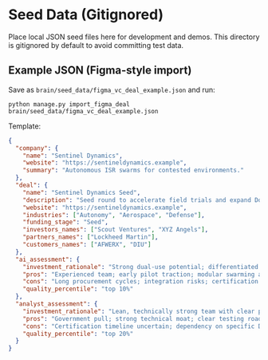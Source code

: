# Seed Data (Gitignored)

Place local JSON seed files here for development and demos. This directory is gitignored by default to avoid committing test data.

## Example JSON (Figma-style import)

Save as `brain/seed_data/figma_vc_deal_example.json` and run:

```
python manage.py import_figma_deal brain/seed_data/figma_vc_deal_example.json
```

Template:

```json
{
  "company": {
    "name": "Sentinel Dynamics",
    "website": "https://sentineldynamics.example",
    "summary": "Autonomous ISR swarms for contested environments."
  },
  "deal": {
    "name": "Sentinel Dynamics Seed",
    "description": "Seed round to accelerate field trials and expand DoD pilots.",
    "website": "https://sentineldynamics.example",
    "industries": ["Autonomy", "Aerospace", "Defense"],
    "funding_stage": "Seed",
    "investors_names": ["Scout Ventures", "XYZ Angels"],
    "partners_names": ["Lockheed Martin"],
    "customers_names": ["AFWERX", "DIU"]
  },
  "ai_assessment": {
    "investment_rationale": "Strong dual-use potential; differentiated autonomy stack; credible DoD interest.",
    "pros": "Experienced team; early pilot traction; modular swarming architecture",
    "cons": "Long procurement cycles; integration risks; certification timeline",
    "quality_percentile": "top 10%"
  },
  "analyst_assessment": {
    "investment_rationale": "Lean, technically strong team with clear pathway to milestones; early AFWERX traction reduces GTM risk.",
    "pros": "Government pull; strong technical moat; clear testing roadmap",
    "cons": "Certification timeline uncertain; dependency on specific DoD sponsors",
    "quality_percentile": "top 20%"
  }
}
```
